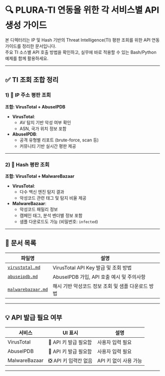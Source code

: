 # 🔍 PLURA-TI 연동을 위한 각 서비스별 API 생성 가이드

본 디렉터리는 IP 및 Hash 기반의 Threat Intelligence(TI) 평판 조회를 위한 API 연동 가이드를 정리한 문서입니다.  
주요 TI 소스별 API 호출 방법을 확인하고, 실무에 바로 적용할 수 있는 Bash/Python 예제를 함께 활용하세요.

---

## ✅ TI 조회 조합 정리

### 1) 🔐 IP 주소 평판 조회  
**조합: VirusTotal + AbuseIPDB**

- **VirusTotal**:  
  - AV 탐지 기반 악성 여부 확인  
  - ASN, 국가 위치 정보 포함  
- **AbuseIPDB**:  
  - 공격 유형별 리포트 (brute-force, scan 등)  
  - 커뮤니티 기반 실시간 평판 제공

---

### 2) 🧬 Hash 평판 조회  
**조합: VirusTotal + MalwareBazaar**

- **VirusTotal**:  
  - 다수 백신 엔진 탐지 결과  
  - 악성코드 관련 태그 및 탐지 비율 제공
- **MalwareBazaar**:  
  - 악성코드 패밀리 정보  
  - 캠페인 태그, 분석 벤더별 정보 포함  
  - 샘플 다운로드도 가능 (비밀번호: `infected`)

---

## 📁 문서 목록

| 파일명 | 설명 | 
|--------|------|
| [`virustotal.md`](./vendors/virustotal.md)      | VirusTotal API Key 발급 및 조회 방법 |
| [`abuseipdb.md`](./vendors/abuseipdb.md)      | AbuseIPDB 가입, API 호출 예시 및 주의사항 |
| [`malwarebazaar.md`](./vendors/malwarebazaar.md)  | 해시 기반 악성코드 정보 조회 및 샘플 다운로드 방법 |

---

## 💡 API 발급 필요 여부

| 서비스           | UI 표시               | 설명                  |
|------------------|------------------------|-----------------------|
| VirusTotal       | 🔲 API 키 발급 필요함     | 사용자 입력 필요         |
| AbuseIPDB        | 🔲 API 키 발급 필요함     | 사용자 입력 필요         |
| MalwareBazaar    | ❎ API 키 입력칸 없음     | API 키 없이 사용 가능     |

---
